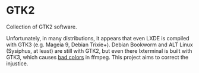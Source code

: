 # GTK2
Collection of GTK2 software.

Unfortunately, in many distributions, it appears that even LXDE is compiled with GTK3 (e.g. Mageia 9, Debian Trixie+). Debian Bookworm and ALT Linux (Sysiphus, at least) are still with GTK2, but even there lxterminal is built with GTK3, which causes [bad colors](https://trac.ffmpeg.org/ticket/8587) in ffmpeg. This project aims to correct the injustice.
